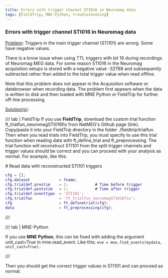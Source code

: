 ```yaml
---
title: Errors with trigger channel STI016 in Neuromag data
tags: [FieldTrip, MNE-Python, troubleshooting]
---
```


### Errors with trigger channel STI016 in Neuromag data

<u>Problem</u>: Triggers in the main trigger channel (STI101) are wrong. Some have negative values.

There is a know issue when using TTL triggers with bit 16 during recordings of Neuromag MEG data. For some reason  STI016 in the Neuromag acquisition setups is stored with a negative value -32768 and subsequently subtracted rather than added to the total trigger value when read offline.

Note that this problem does not appear in the Acquisition software or databrowser when recording data. The problem first appears when the data is written to disk and then loaded with MNE Python or FieldTrip for further off-line processing.

<u>Solution(s)</u>:

/// tab | FieldTrip
If you use **FieldTrip**, download the custom trial function ft_trialfun_neuromagSTI016fix from NatMEG's Github page (link). Copy/paste it into your FieldTrip directory in the folder ./fieldtrip/trialfun. Then when you read trials into FieldTrip, you must specify to use this trial function when reading data with ft_define_trial and ft_preprocessing.  The trial function will reconstruct STI101 from the split trigger channels and trigger values should be correct and you can proceed with your analysis as normal. For example, like this:

\# Read data with reconstructed STI101 triggers
```matlab
cfg = [];
cfg.dataset             = fname;
cfg.trialdef.prestim    = 1;            # Time before trigger
cfg.trialdef.poststim   = 1;            # Time after trigger
cfg.trialdef.eventtype  = 'STI101';
cfg.trialfun            = 'ft_trialfun_neuromagSTI016fix';
cfg                     = ft_definetrial(cfg);
data                    = ft_preprocessing(cfg);
```

///

/// tab | MNE-Python

If you use **MNE Python**, this can be fixed with adding the argument unit_cast=True in mne.read_event. Like this:
`eve = mne.find_events(mydata, unit_cast=True).`

///

Then you should get the correct trigger values in STI101 and can proceed as normal.

